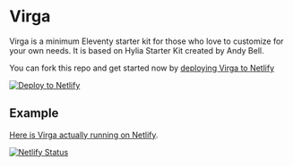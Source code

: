 # Virga

Virga is a minimum Eleventy starter kit for those who love to customize for your own needs. It is based on Hylia Starter Kit created by Andy Bell.

You can fork this repo and get started now by [deploying Virga to Netlify][deploy-to-netlify]

[![Deploy to Netlify](https://www.netlify.com/img/deploy/button.svg)][deploy-to-netlify]

[deploy-to-netlify]: https://app.netlify.com/start/deploy?repository=https://github.com/frontendweekly/virga

## Example

[Here is Virga actually running on Netlify](https://virga.frontendweekly.tokyo).

[![Netlify Status](https://api.netlify.com/api/v1/badges/70963f3e-69b2-423c-9fc5-a21c046fa5e3/deploy-status)](https://app.netlify.com/sites/virga/deploys)
